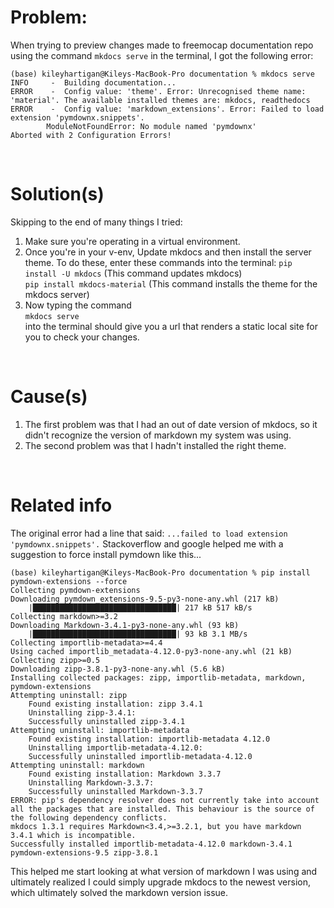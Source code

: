 # Problem: 
When trying to preview changes made to freemocap documentation repo using the command `mkdocs serve` in the terminal, I got the following error:



    (base) kileyhartigan@Kileys-MacBook-Pro documentation % mkdocs serve
    INFO     -  Building documentation...
    ERROR    -  Config value: 'theme'. Error: Unrecognised theme name: 'material'. The available installed themes are: mkdocs, readthedocs
    ERROR    -  Config value: 'markdown_extensions'. Error: Failed to load extension 'pymdownx.snippets'.
            ModuleNotFoundError: No module named 'pymdownx'
    Aborted with 2 Configuration Errors!
<p>&nbsp;</p>

# Solution(s)
Skipping to the end of many things I tried:  
1. Make sure you're operating in a virtual environment. 
2. Once you're in your v-env, Update mkdocs and then install the server theme. To do these, enter these commands into the terminal: 
`pip install -U mkdocs`  (This command updates mkdocs)   
`pip install mkdocs-material` (This command installs the theme for the mkdocs server)
3. Now typing the command  
`mkdocs serve`  
into the terminal should give you a url that renders a static local site for you to check your changes. 
<p>&nbsp;</p>

# Cause(s)
1. The first problem was that I had an out of date version of mkdocs, so it didn't recognize the version of markdown my system was using.  
2. The second problem was that I hadn't installed the right theme.
<p>&nbsp;</p>

# Related info
The original error had a line that said: `...failed to load extension 'pymdownx.snippets'.`
  Stackoverflow and google helped me with a suggestion to force install pymdown like this...

    (base) kileyhartigan@Kileys-MacBook-Pro documentation % pip install pymdown-extensions --force
    Collecting pymdown-extensions
    Downloading pymdown_extensions-9.5-py3-none-any.whl (217 kB)
        |████████████████████████████████| 217 kB 517 kB/s 
    Collecting markdown>=3.2
    Downloading Markdown-3.4.1-py3-none-any.whl (93 kB)
        |████████████████████████████████| 93 kB 3.1 MB/s 
    Collecting importlib-metadata>=4.4
    Using cached importlib_metadata-4.12.0-py3-none-any.whl (21 kB)
    Collecting zipp>=0.5
    Downloading zipp-3.8.1-py3-none-any.whl (5.6 kB)
    Installing collected packages: zipp, importlib-metadata, markdown, pymdown-extensions
    Attempting uninstall: zipp
        Found existing installation: zipp 3.4.1
        Uninstalling zipp-3.4.1:
        Successfully uninstalled zipp-3.4.1
    Attempting uninstall: importlib-metadata
        Found existing installation: importlib-metadata 4.12.0
        Uninstalling importlib-metadata-4.12.0:
        Successfully uninstalled importlib-metadata-4.12.0
    Attempting uninstall: markdown
        Found existing installation: Markdown 3.3.7
        Uninstalling Markdown-3.3.7:
        Successfully uninstalled Markdown-3.3.7
    ERROR: pip's dependency resolver does not currently take into account all the packages that are installed. This behaviour is the source of the following dependency conflicts.
    mkdocs 1.3.1 requires Markdown<3.4,>=3.2.1, but you have markdown 3.4.1 which is incompatible.
    Successfully installed importlib-metadata-4.12.0 markdown-3.4.1 pymdown-extensions-9.5 zipp-3.8.1

This helped me start looking at what version of markdown I was using and ultimately realized I could simply upgrade mkdocs to the newest version, which ultimately solved the markdown version issue.  

 

